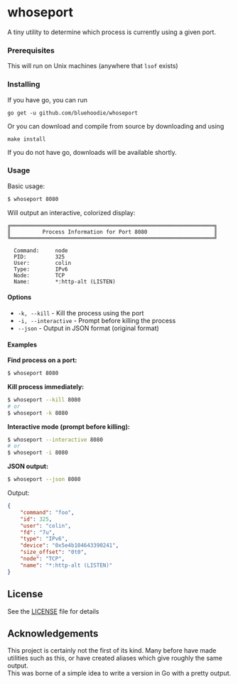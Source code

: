 # whoseport

A tiny utility to determine which process is currently using a given port.

### Prerequisites

This will run on Unix machines (anywhere that `lsof` exists)

### Installing

If you have go, you can run

```go get -u github.com/bluehoodie/whoseport```

Or you can download and compile from source by downloading and using

```make install```

If you do not have go, downloads will be available shortly.

### Usage

Basic usage:

```bash
$ whoseport 8080
```

Will output an interactive, colorized display:

```
╔════════════════════════════════════════════════════════════════╗
║          Process Information for Port 8080                     ║
╚════════════════════════════════════════════════════════════════╝

  Command:     node
  PID:         325
  User:        colin
  Type:        IPv6
  Node:        TCP
  Name:        *:http-alt (LISTEN)
```

#### Options

- `-k, --kill` - Kill the process using the port
- `-i, --interactive` - Prompt before killing the process
- `--json` - Output in JSON format (original format)

#### Examples

**Find process on a port:**
```bash
$ whoseport 8080
```

**Kill process immediately:**
```bash
$ whoseport --kill 8080
# or
$ whoseport -k 8080
```

**Interactive mode (prompt before killing):**
```bash
$ whoseport --interactive 8080
# or
$ whoseport -i 8080
```

**JSON output:**
```bash
$ whoseport --json 8080
```

Output:
```json
{
	"command": "foo",
	"id": 325,
	"user": "colin",
	"fd": "7u",
	"type": "IPv6",
	"device": "0x5e4b104643390241",
	"size_offset": "0t0",
	"node": "TCP",
	"name": "*:http-alt (LISTEN)"
}
```

## License

See the [LICENSE](LICENSE) file for details

## Acknowledgements

This project is certainly not the first of its kind.  Many before have made utilities such as this, or have created aliases which give roughly the same output.  
This was borne of a simple idea to write a version in Go with a pretty output.  
